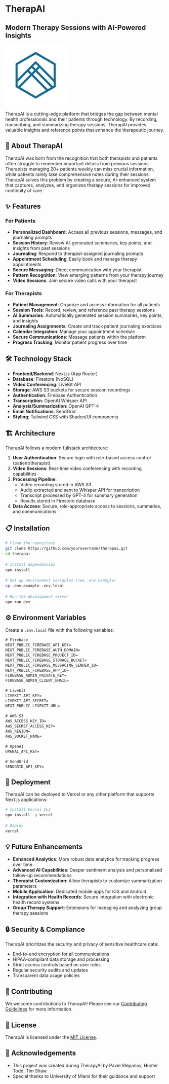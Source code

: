 # TherapAI

## Modern Therapy Sessions with AI-Powered Insights

![TherapAI Logo](public/web-app-manifest-192x192.png)

TherapAI is a cutting-edge platform that bridges the gap between mental health professionals and their patients through technology. By recording, transcribing, and summarizing therapy sessions, TherapAI provides valuable insights and reference points that enhance the therapeutic journey.

## 🧠 About TherapAI

TherapAI was born from the recognition that both therapists and patients often struggle to remember important details from previous sessions. Therapists managing 20+ patients weekly can miss crucial information, while patients rarely take comprehensive notes during their sessions. TherapAI solves this problem by creating a secure, AI-enhanced system that captures, analyzes, and organizes therapy sessions for improved continuity of care.

## ✨ Features

### For Patients
- **Personalized Dashboard**: Access all previous sessions, messages, and journaling prompts
- **Session History**: Review AI-generated summaries, key points, and insights from past sessions
- **Journaling**: Respond to therapist-assigned journaling prompts
- **Appointment Scheduling**: Easily book and manage therapy appointments
- **Secure Messaging**: Direct communication with your therapist
- **Pattern Recognition**: View emerging patterns from your therapy journey
- **Video Sessions**: Join secure video calls with your therapist

### For Therapists
- **Patient Management**: Organize and access information for all patients
- **Session Tools**: Record, review, and reference past therapy sessions
- **AI Summaries**: Automatically generated session summaries, key points, and insights
- **Journaling Assignments**: Create and track patient journaling exercises
- **Calendar Integration**: Manage your appointment schedule
- **Secure Communications**: Message patients within the platform
- **Progress Tracking**: Monitor patient progress over time

## 🛠️ Technology Stack

- **Frontend/Backend**: Next.js (App Router)
- **Database**: Firestore (NoSQL)
- **Video Conferencing**: LiveKit API
- **Storage**: AWS S3 buckets for secure session recordings
- **Authentication**: Firebase Authentication
- **Transcription**: OpenAI Whisper API
- **Analysis/Summarization**: OpenAI GPT-4
- **Email Notifications**: SendGrid
- **Styling**: Tailwind CSS with Shadcn/UI components

## 🏗️ Architecture

TherapAI follows a modern fullstack architecture:

1. **User Authentication**: Secure login with role-based access control (patient/therapist)
2. **Video Sessions**: Real-time video conferencing with recording capabilities
3. **Processing Pipeline**:
   - Video recording stored in AWS S3
   - Audio extracted and sent to Whisper API for transcription
   - Transcript processed by GPT-4 for summary generation
   - Results stored in Firestore database
4. **Data Access**: Secure, role-appropriate access to sessions, summaries, and communications

## 📋 Installation

```bash
# Clone the repository
git clone https://github.com/yourusername/therapai.git
cd therapai

# Install dependencies
npm install

# Set up environment variables (see .env.example)
cp .env.example .env.local

# Run the development server
npm run dev
```

## ⚙️ Environment Variables

Create a `.env.local` file with the following variables:

```
# Firebase
NEXT_PUBLIC_FIREBASE_API_KEY=
NEXT_PUBLIC_FIREBASE_AUTH_DOMAIN=
NEXT_PUBLIC_FIREBASE_PROJECT_ID=
NEXT_PUBLIC_FIREBASE_STORAGE_BUCKET=
NEXT_PUBLIC_FIREBASE_MESSAGING_SENDER_ID=
NEXT_PUBLIC_FIREBASE_APP_ID=
FIREBASE_ADMIN_PRIVATE_KEY=
FIREBASE_ADMIN_CLIENT_EMAIL=

# LiveKit
LIVEKIT_API_KEY=
LIVEKIT_API_SECRET=
NEXT_PUBLIC_LIVEKIT_URL=

# AWS S3
AWS_ACCESS_KEY_ID=
AWS_SECRET_ACCESS_KEY=
AWS_REGION=
AWS_BUCKET_NAME=

# OpenAI
OPENAI_API_KEY=

# SendGrid
SENDGRID_API_KEY=
```

## 🚀 Deployment

TherapAI can be deployed to Vercel or any other platform that supports Next.js applications:

```bash
# Install Vercel CLI
npm install -g vercel

# Deploy
vercel
```

## 💡 Future Enhancements

- **Enhanced Analytics**: More robust data analytics for tracking progress over time
- **Advanced AI Capabilities**: Deeper sentiment analysis and personalized follow-up recommendations
- **Therapist Customization**: Allow therapists to customize summarization parameters
- **Mobile Application**: Dedicated mobile apps for iOS and Android
- **Integration with Health Records**: Secure integration with electronic health record systems
- **Group Therapy Support**: Extensions for managing and analyzing group therapy sessions

## 🔒 Security & Compliance

TherapAI prioritizes the security and privacy of sensitive healthcare data:

- End-to-end encryption for all communications
- HIPAA-compliant data storage and processing
- Strict access controls based on user roles
- Regular security audits and updates
- Transparent data usage policies

## 👥 Contributing

We welcome contributions to TherapAI! Please see our [Contributing Guidelines](CONTRIBUTING.md) for more information.

## 📄 License

TherapAI is licensed under the [MIT License](LICENSE).

## 🙏 Acknowledgements

- This project was created during TherapyAI by Pavel Stepanov, Hunter Todd, Tim Shaw
- Special thanks to University of Miami for their guidance and support
